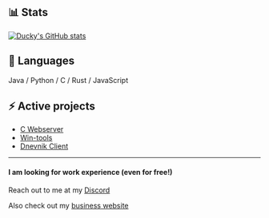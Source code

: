## 📊 Stats
[![Ducky's GitHub stats](https://github-readme-stats.vercel.app/api?username=duckysmacky)](https://github.com/anuraghazra/github-readme-stats&show_icons=true&theme=gotham )

## 🔮 Languages

Java / Python / C / Rust / JavaScript

## ⚡ Active projects

- [C Webserver](https://github.com/duckysmacky/c-webserver)
- [Win-tools](https://github.com/duckysmacky/win-tools)
- [Dnevnik Client](https://github.com/duckysmacky/dnevnik-client)

----
#### I am looking for work experience (even for free!)
Reach out to me at my [Discord](https://discord.com/users/689572887366991937)

Also check out my [business website](https://duckybusiness.carrd.co)
